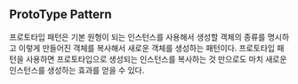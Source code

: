 ## ProtoType Pattern
프로토타입 패턴은 기본 원형이 되는 인스턴스를 사용해서 생성할 객체의 종류를 명시하고 이렇게 만들어진 객체를 복사해서 새로운 객체를 생성하는 패턴이다. 프로토타입 패턴을 사용하면 프로토타입으로 생성되는 인스턴스를 복사하는 것 만으로도 마치 새로운 인스턴스를 생성하는 효과를 얻을 수 있다.
